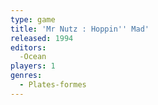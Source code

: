 ```yaml
---
type: game
title: 'Mr Nutz : Hoppin'' Mad'
released: 1994
editors: 
  -Ocean
players: 1
genres:
  - Plates-formes
---
```

